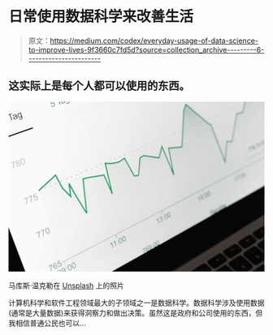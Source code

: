 # 日常使用数据科学来改善生活

> 原文：<https://medium.com/codex/everyday-usage-of-data-science-to-improve-lives-9f3660c7fd5d?source=collection_archive---------6----------------------->

## 这实际上是每个人都可以使用的东西。

![](img/29e9fbcbbb723d21549b707157a98963.png)

马库斯·温克勒在 [Unsplash](https://unsplash.com?utm_source=medium&utm_medium=referral) 上的照片

计算机科学和软件工程领域最大的子领域之一是数据科学。数据科学涉及使用数据(通常是大量数据)来获得洞察力和做出决策。虽然这是政府和公司使用的东西，但我相信普通公民也可以…